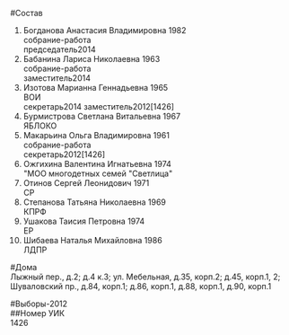 #Состав  
1. Богданова Анастасия Владимировна 1982  
    собрание-работа  
    председатель2014  
2. Бабанина Лариса Николаевна 1963  
    собрание-работа  
    заместитель2014  
3. Изотова Марианна Геннадьевна 1965  
    ВОИ  
    секретарь2014 заместитель2012[1426]  
4. Бурмистрова Светлана Витальевна 1967  
    ЯБЛОКО  
5. Макарьина Ольга Владимировна 1961  
    собрание-работа  
    секретарь2012[1426]  
6. Ожгихина Валентина Игнатьевна 1974  
    "МОО многодетных семей "Светлица"  
7. Отинов Сергей Леонидович 1971  
    СР  
8. Степанова Татьяна Николаевна 1969  
    КПРФ  
9. Ушакова Таисия Петровна 1974  
    ЕР  
10. Шибаева Наталья Михайловна 1986  
    ЛДПР  
  
#Дома  
Лыжный пер., д.2; д.4 к.3; ул. Мебельная, д.35, корп.2; д.45, корп.1, 2;  Шуваловский пр., д.84, корп.1; д.86, корп.1, д.88, корп.1, д.90, корп.1  
  
#Выборы-2012  
##Номер УИК  
1426  
